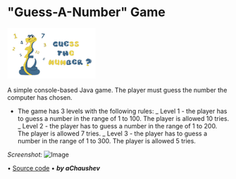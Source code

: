 # "Guess-A-Number" Game
<img alt="Image" width="200px" src="assets/images/GuessANumber-Pic.png"></img>

A simple console-based Java game.
Тhe player must guess the number the computer has chosen.
* The game has 3 levels with the following rules:
  _ Level 1 - the player has to guess a number in the range of 1 to 100. The player is allowed 10 tries.
  _ Level 2 -  the player has to guess a number in the range of 1 to 200. The player is allowed 7 tries.
  _ Level 3 -  the player has to guess a number in the range of 1 to 300. The player is allowed 5 tries.

*Screenshot:*
<img alt="Image" width="400px" src="assets/images/GuessANumber – Screenshot.png"></img>

• [Source code](https://github.com/aChaushev/GuessANumberBy_aChaushev/blob/main/GuessANumber.java)
• ***by aChaushev***